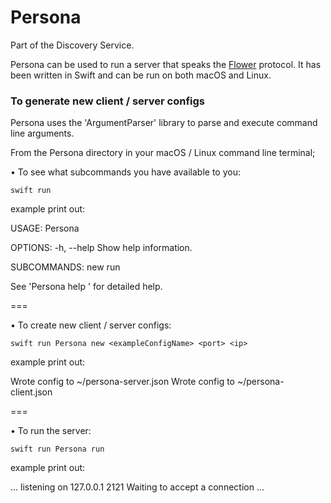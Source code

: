 # Persona

Part of the Discovery Service.

Persona can be used to run a server that speaks the [Flower](https://github.com/OperatorFoundation/Flower.git) protocol. It has been written in Swift and can be run on both macOS and Linux.

### To generate new client / server configs ###

Persona uses the 'ArgumentParser' library to parse and execute command line arguments.

From the Persona directory in your macOS / Linux command line terminal;

• To see what subcommands you have available to you:

```
swift run
```


example print out:

USAGE: Persona <subcommand>

OPTIONS:
  -h, --help              Show help information.

SUBCOMMANDS:
  new
  run

  See 'Persona help <subcommand>' for detailed help.

===

• To create new client / server configs:

```
swift run Persona new <exampleConfigName> <port> <ip>
```

example print out:
  
Wrote config to ~/persona-server.json
Wrote config to ~/persona-client.json

===

• To run the server:

```
swift run Persona run
```

example print out:
  
...
listening on 127.0.0.1 2121
Waiting to accept a connection
...

